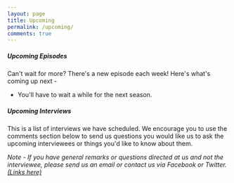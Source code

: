 ```yaml
---
layout: page
title: Upcoming
permalink: /upcoming/
comments: true
---
```


##### Upcoming Episodes
Can't wait for more? There's a new episode each week! Here's what's coming up next -

* You'll have to wait a while for the next season.

##### Upcoming Interviews
This is a list of interviews we have scheduled. We encourage you to use the comments section below to send us questions you would like us to ask the upcoming interviewees or things you'd like to know about them.

_Note - If you have general remarks or questions directed at us and not the interviewee, please send us an email or contact us via Facebook or Twitter. [(Links here)](/subscribe)_

